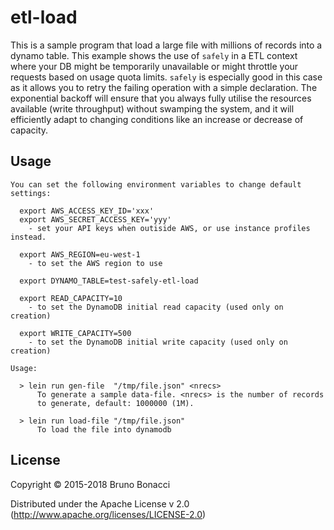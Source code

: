 # etl-load

This is a sample program that load a large file with millions of
records into a dynamo table. This example shows the use of `safely` in
a ETL context where your DB might be temporarily unavailable or might
throttle your requests based on usage quota limits. `safely` is
especially good in this case as it allows you to retry the failing
operation with a simple declaration.  The exponential backoff will
ensure that you always fully utilise the resources available (write
throughput) without swamping the system, and it will efficiently adapt
to changing conditions like an increase or decrease of capacity.

## Usage

```
You can set the following environment variables to change default settings:

  export AWS_ACCESS_KEY_ID='xxx'
  export AWS_SECRET_ACCESS_KEY='yyy'
    - set your API keys when outiside AWS, or use instance profiles instead.

  export AWS_REGION=eu-west-1
    - to set the AWS region to use

  export DYNAMO_TABLE=test-safely-etl-load

  export READ_CAPACITY=10
    - to set the DynamoDB initial read capacity (used only on creation)

  export WRITE_CAPACITY=500
    - to set the DynamoDB initial write capacity (used only on creation)

Usage:

  > lein run gen-file  "/tmp/file.json" <nrecs>
      To generate a sample data-file. <nrecs> is the number of records
      to generate, default: 1000000 (1M).

  > lein run load-file "/tmp/file.json"
      To load the file into dynamodb

```

## License

Copyright © 2015-2018 Bruno Bonacci

Distributed under the Apache License v 2.0 (http://www.apache.org/licenses/LICENSE-2.0)
